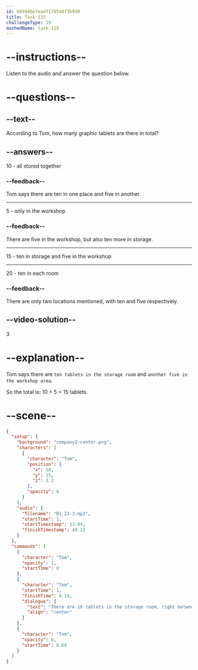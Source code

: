 ```yaml
---
id: 68494be7ead7178544f3b930
title: Task 125
challengeType: 19
dashedName: task-125
---
```


<!-- (audio) Tom: There are ten tablets in the storage room, right between the spare monitors and the old project files. We should have another five in the workshop area. -->

# --instructions--

Listen to the audio and answer the question below.

# --questions--

## --text--

According to Tom, how many graphic tablets are there in total?

## --answers--

10 - all stored together

### --feedback--

Tom says there are ten in one place and five in another.

---

5 - only in the workshop

### --feedback--

There are five in the workshop, but also ten more in storage.

---

15 - ten in storage and five in the workshop

---

20 - ten in each room

### --feedback--

There are only two locations mentioned, with ten and five respectively.

## --video-solution--

3

# --explanation--

Tom says there are `ten tablets in the storage room` and `another five in the workshop area`.

So the total is: 10 + 5 = 15 tablets.

# --scene--

```json
{
  "setup": {
    "background": "company2-center.png",
    "characters": [
      {
        "character": "Tom",
        "position": {
          "x": 50,
          "y": 15,
          "z": 1.2
        },
        "opacity": 0
      }
    ],
    "audio": {
      "filename": "B1_23-3.mp3",
      "startTime": 1,
      "startTimestamp": 33.04,
      "finishTimestamp": 40.22
    }
  },
  "commands": [
    {
      "character": "Tom",
      "opacity": 1,
      "startTime": 0
    },
    {
      "character": "Tom",
      "startTime": 1,
      "finishTime": 8.18,
      "dialogue": {
        "text": "There are 10 tablets in the storage room, right between the spare monitors and the old project files. We should have another 5 in the workshop area.",
        "align": "center"
      }
    },
    {
      "character": "Tom",
      "opacity": 0,
      "startTime": 8.68
    }
  ]
}
```
